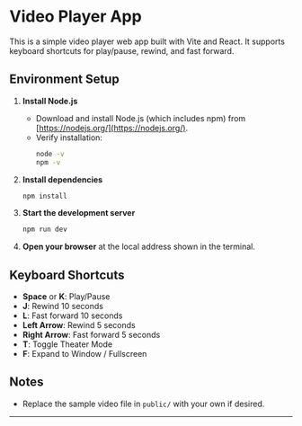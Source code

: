 # Video Player App

This is a simple video player web app built with Vite and React. It supports keyboard shortcuts for play/pause, rewind, and fast forward.

## Environment Setup

1. **Install Node.js**
   - Download and install Node.js (which includes npm) from [https://nodejs.org/](https://nodejs.org/).
   - Verify installation:
     ```sh
     node -v
     npm -v
     ```

2. **Install dependencies**
   ```sh
   npm install
   ```

3. **Start the development server**
   ```sh
   npm run dev
   ```

4. **Open your browser** at the local address shown in the terminal.

## Keyboard Shortcuts
- **Space** or **K**: Play/Pause
- **J**: Rewind 10 seconds
- **L**: Fast forward 10 seconds
- **Left Arrow**: Rewind 5 seconds
- **Right Arrow**: Fast forward 5 seconds
- **T**: Toggle Theater Mode
- **F**: Expand to Window / Fullscreen

## Notes
- Replace the sample video file in `public/` with your own if desired.

---
